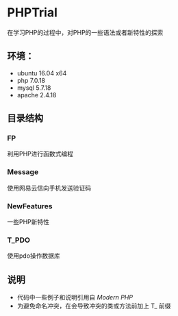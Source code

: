 # PHPTrial

在学习PHP的过程中，对PHP的一些语法或者新特性的探索

## 环境：
+ ubuntu 16.04 x64
+ php 7.0.18
+ mysql 5.7.18
+ apache 2.4.18

## 目录结构
### FP
利用PHP进行函数式编程
### Message
使用网易云信向手机发送验证码
### NewFeatures
一些PHP新特性
### T_PDO
使用pdo操作数据库

## 说明
+ 代码中一些例子和说明引用自 *Modern PHP*
+ 为避免命名冲突，在会导致冲突的类或方法前加上 T_ 前缀
